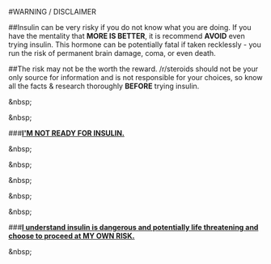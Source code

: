 #WARNING / DISCLAIMER

##Insulin can be very risky if you do not know what you are doing. If you have the mentality that **MORE IS BETTER**, it is recommend **AVOID** even trying insulin. This hormone can be potentially fatal if taken recklessly - you run the risk of permanent brain damage, coma, or even death. 

##The risk may not be the worth the reward. /r/steroids should not be your only source for information and is not responsible for your choices, so know all the facts &amp; research thoroughly **BEFORE** trying insulin. 

&amp;nbsp;

&amp;nbsp;

###[**I'M NOT READY FOR INSULIN.**](https://www.reddit.com/r/steroids/)

&amp;nbsp;

&amp;nbsp;

&amp;nbsp;

&amp;nbsp;

&amp;nbsp;

###[**I understand insulin is dangerous and potentially life threatening and choose to proceed at MY OWN RISK.**](/steroids/insulin.md)

&amp;nbsp;